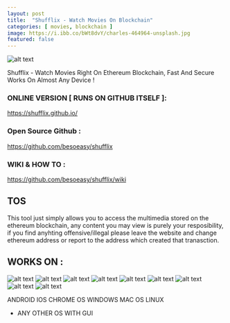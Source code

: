 ```yaml
---
layout: post
title:  "Shufflix - Watch Movies On Blockchain"
categories: [ movies, blockchain ]
image: https://i.ibb.co/bWt8dvY/charles-464964-unsplash.jpg
featured: false
---
```


![alt text](https://image.ibb.co/mtWBdV/ezgif-1-e1ae54b047e4.gif)


Shufflix - Watch Movies Right On Ethereum Blockchain, Fast And Secure Works On Almost Any Device !


### ONLINE VERSION [ RUNS ON GITHUB ITSELF ]: 
https://shufflix.github.io/

### Open Source Github : 
https://github.com/besoeasy/shufflix

### WIKI & HOW TO : 
https://github.com/besoeasy/shufflix/wiki



## TOS
This tool just simply allows you to access the multimedia stored on the ethereum blockchain, any content you may view is purely your resposibility, if you find anyhting offensive/illegal please leave the website and change ethereum address or report to the address which created that tranasction.


## WORKS ON : 

![alt text](http://icons.iconarchive.com/icons/martz90/circle/64/android-icon.png)
![alt text](http://icons.iconarchive.com/icons/dakirby309/windows-8-metro/64/Folders-OS-Windows-8-Metro-icon.png)
![alt text](http://icons.iconarchive.com/icons/icons8/windows-8/64/Systems-Mac-Os-icon.png)
![alt text](http://icons.iconarchive.com/icons/tatice/operating-systems/64/Linux-icon.png)
![alt text](http://icons.iconarchive.com/icons/google/chrome/64/Google-Chrome-icon.png)
![alt text](http://icons.iconarchive.com/icons/morcha/browsers/64/Firefox-icon.png)
![alt text](http://icons.iconarchive.com/icons/johanchalibert/mac-osx-yosemite/64/safari-icon.png)
![alt text](http://icons.iconarchive.com/icons/tatice/cristal-intense/64/Internet-Explorer-icon.png)
![alt text](http://icons.iconarchive.com/icons/dakirby309/simply-styled/64/Opera-icon.png)


ANDROID
IOS
CHROME OS
WINDOWS
MAC OS
LINUX
+ ANY OTHER OS WITH GUI
